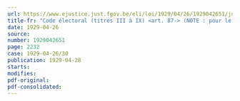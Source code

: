 ```yaml
---
url: https://www.ejustice.just.fgov.be/eli/loi/1929/04/26/1929042651/justel
title-fr: "Code électoral (titres III à IX) <art. 87-> (NOTE : pour le CODE ELECTORAL à partir de 2003, voir CELECT 1894-04-12/30)"
date: 1929-04-26
source:
number: 1929042651
page: 2232
case: 1929-04-26/30
publication: 1929-04-28
starts:
modifies:
pdf-original:
pdf-consolidated:
---
```


